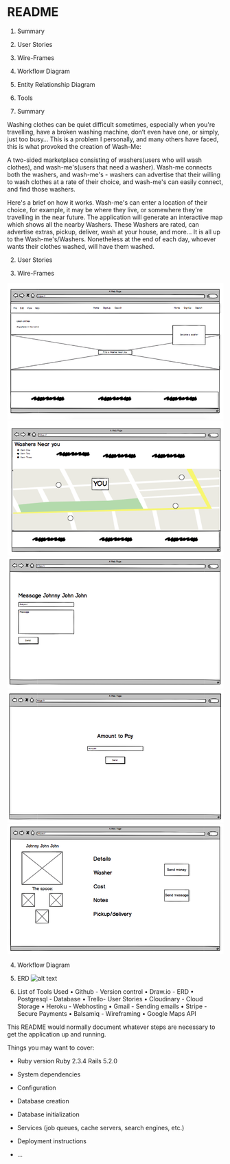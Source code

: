 # README

1. Summary
2. User Stories
3. Wire-Frames
4. Workflow Diagram
5. Entity Relationship Diagram
6. Tools



1. Summary

  Washing clothes can be quiet difficult sometimes, especially when you're travelling, have a broken washing machine, don’t even have one, or simply, just too busy… This is a problem I personally, and many others have faced,  this is what provoked the creation of Wash-Me:

  A two-sided marketplace consisting of washers(users who will wash clothes), and wash-me's(users that need a washer).  Wash-me connects both the washers, and wash-me's - washers can advertise that their willing to wash clothes at a rate of their choice, and wash-me's can easily connect, and find those washers.

  Here's a brief on how it works. Wash-me's can enter a location of their choice, for example, it may be where they live, or somewhere they're travelling in the near future. The application will generate an interactive map which shows all the nearby Washers. These Washers are rated, can advertise extras, pickup, deliver, wash at your house, and more… It is all up to the Wash-me's/Washers. Nonetheless at the end of each day, whoever wants their clothes washed, will have them washed.

2. User Stories


3. Wire-Frames

![alt text](https://github.com/fraserisland/wash-me-app/blob/master/app/wireframes/Home.png)
![alt text](https://github.com/fraserisland/wash-me-app/blob/master/app/wireframes/Near-you.png)
![alt text](https://github.com/fraserisland/wash-me-app/blob/master/app/wireframes/New-message.png)
![alt text](https://github.com/fraserisland/wash-me-app/blob/master/app/wireframes/Paying.png)
![alt text](https://github.com/fraserisland/wash-me-app/blob/master/app/wireframes/Profile.png)

4. Workflow Diagram

5. ERD
![alt text](/assets/wireframes/erd.png)

6. List of Tools Used
• Github - Version control
• Draw.io - ERD
• Postgresql - Database
• Trello- User Stories
• Cloudinary - Cloud Storage
• Heroku - Webhosting
• Gmail - Sending emails
• Stripe - Secure Payments
• Balsamiq - Wireframing
• Google Maps API


This README would normally document whatever steps are necessary to get the
application up and running.

Things you may want to cover:

* Ruby version
  Ruby 2.3.4
  Rails 5.2.0

* System dependencies

* Configuration

* Database creation

* Database initialization

* Services (job queues, cache servers, search engines, etc.)

* Deployment instructions

* ...
